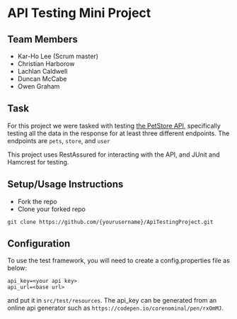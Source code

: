 # API Testing Mini Project

## Team Members

- Kar-Ho Lee (Scrum master)
- Christian Harborow
- Lachlan Caldwell
- Duncan McCabe
- Owen Graham

## Task

For this project we were tasked with testing [the PetStore API](https://petstore3.swagger.io/), specifically testing all the data in the response for at least three different endpoints. The endpoints are `pets`, `store`, and `user`

This project uses RestAssured for interacting with the API, and JUnit and Hamcrest for testing.

## Setup/Usage Instructions

- Fork the repo
- Clone your forked repo

```
git clone https://github.com/{yourusername}/ApiTestingProject.git
```

## Configuration

To use the test framework, you will need to create a config.properties file as below:

```properties
api_key=<your api key>
api_url=<base url>
```

and put it in `src/test/resources`. The api_key can be generated from an online api generator such as `https://codepen.io/corenominal/pen/rxOmMJ`.
